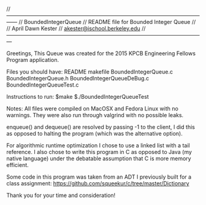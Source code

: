 //——————————————————————————————————————
// BoundedIntegerQueue
// README file for Bounded Integer Queue
//
// April Dawn Kester
// akester@ischool.berkeley.edu
// —————————————————————————————————————

Greetings,
This Queue was created for the 2015 KPCB Engineering Fellows Program application.

Files you should have:
README
makefile
BoundedIntegerQueue.c
BoundedIntegerQueue.h
BoundedIntegerQueueDeBug.c
BoundedIntegerQueueTest.c

Instructions to run:
$make
$./BoundedIntegerQueueTest

Notes:
All files were compiled on MacOSX and Fedora Linux with no warnings. They were also run through valgrind with no possible leaks.

enqueue() and dequeue() are resolved by passing -1 to the client, I did this as opposed to halting the program (which was the alternative option).

For algorithmic runtime optimization I chose to use a linked list with a tail reference. I also chose to write this program in C as opposed to Java (my native language) under the debatable assumption that C is more memory efficient.

Some code in this program was taken from an ADT I previously built for a class assignment: https://github.com/squeekur/c/tree/master/Dictionary

Thank you for your time and consideration!
